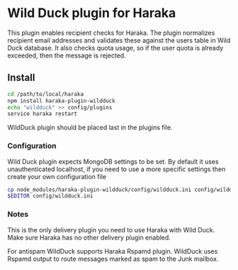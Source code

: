 # Wild Duck plugin for Haraka

This plugin enables recipient checks for Haraka. The plugin normalizes recipient email addresses and validates these against the users table in Wild Duck database. It also checks quota usage, so if the user quota is already exceeded, then the message is rejected.

## Install

```sh
cd /path/to/local/haraka
npm install haraka-plugin-wildduck
echo "wildduck" >> config/plugins
service haraka restart
```

WildDuck plugin should be placed last in the plugins file.

### Configuration

Wild Duck plugin expects MongoDB settings to be set. By default it uses unauthenticated localhost, if you need to use a more specific settings then create your own configuration file

```sh
cp node_modules/haraka-plugin-wildduck/config/wildduck.ini config/wildduck.ini
$EDITOR config/wildduck.ini
```

### Notes

This is the only delivery plugin you need to use Haraka with Wild Duck. Make sure Haraka has no other delivery plugin enabled.

For antispam WildDuck supports Haraka Rspamd plugin. WildDuck uses Rspamd output to route messages marked as spam to the Junk mailbox.
